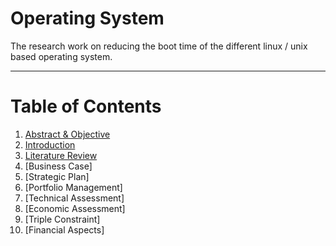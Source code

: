 # Operating System
The research work on reducing the boot time of the different linux / unix based operating system. 
***

# Table of Contents
1. [Abstract & Objective](https://github.com/Ashutoshcoder/operating-system/blob/master/Abstract%20%26%20Objective.md)
2. [Introduction](https://github.com/Ashutoshcoder/operating-system/blob/master/Introduction.md) 
3. [Literature Review](https://github.com/Ashutoshcoder/operating-system/blob/master/Litreature%20Review.md)
4. [Business Case]
5. [Strategic Plan]
6. [Portfolio Management]
7. [Technical Assessment]
8. [Economic Assessment]
9. [Triple Constraint]
10. [Financial Aspects]
